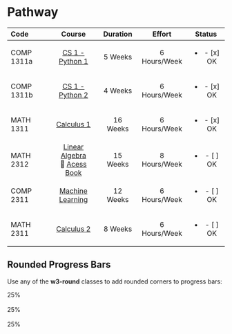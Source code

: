 # Pathway

Code | Course | Duration | Effort | Status
:-- | :--: | :--: | :--: | :--:
COMP 1311a | [CS 1 - Python 1 ](https://www.coursera.org/learn/interactive-python-1) | 5 Weeks | 6 Hours/Week | <ul><li>- [x] OK</li></ul>
COMP 1311b | [CS 1 - Python 2 ](https://www.coursera.org/learn/interactive-python-2) | 4 Weeks | 6 Hours/Week | <ul><li>- [x] OK</li></ul>
MATH 1311 | [Calculus 1](https://www.coursera.org/learn/calculus1) | 16 Weeks | 6 Hours/Week | <ul><li>- [x] OK</li></ul>
MATH 2312 | [Linear Algebra](https://www.edx.org/course/linear-algebra-foundations-to-frontiers)<br>:book: [Acess Book](http://www.ulaff.net/) | 15 Weeks | 8 Hours/Week | <ul><li>- [ ] OK</li></ul>
COMP 2311 | [Machine Learning](https://www.coursera.org/learn/machine-learning/) | 12 Weeks | 6 Hours/Week | <ul><li>- [ ] OK</li></ul>
MATH 2311 | [Calculus 2](https://www.coursera.org/learn/advanced-calculus) | 8 Weeks | 6 Hours/Week | <ul><li>- [ ] OK</li></ul>

<meta name="viewport" content="width=device-width, initial-scale=1">
<link rel="stylesheet" href="https://www.w3schools.com/w3css/4/w3.css">
<body>

<div class="w3-container">
  <h2>Rounded Progress Bars</h2>
  <p>Use any of the <strong>w3-round</strong> classes to add rounded corners to progress bars:</p>

  <div class="w3-light-grey w3-round">
    <div class="w3-container w3-blue w3-round" style="width:25%">25%</div>
  </div><br>

  <div class="w3-light-grey w3-round-large">
    <div class="w3-container w3-blue w3-round-large" style="width:25%">25%</div>
  </div><br>

  <div class="w3-light-grey w3-round-xlarge">
    <div class="w3-container w3-blue w3-round-xlarge" style="width:25%">25%</div>
  </div>
</div>

</body>

